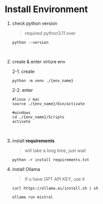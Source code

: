 # Install Environment

1.  check python version

    > required python3.11 over

    ```
    python --version
    ```

    <br>

2.  create & enter virture env

    2-1. create

    ```
    python -m venv ./{env_name}
    ```

    2-2. enter

    ```
    #linux / mac
    source ./{env_name}/bin/activate

    #windows
    cd ./{env_name}/Scripts
    activate
    ```

    <br>

3.  install **requirements**

    > will take a long time, just wait

    ```
    python -r install requirements.txt
    ```

4.  install Ollama

    > if u have GPT API KEY, use it

    ```
    curl https://ollama.ai/install.sh | sh

    ollama run mistral
    ```

